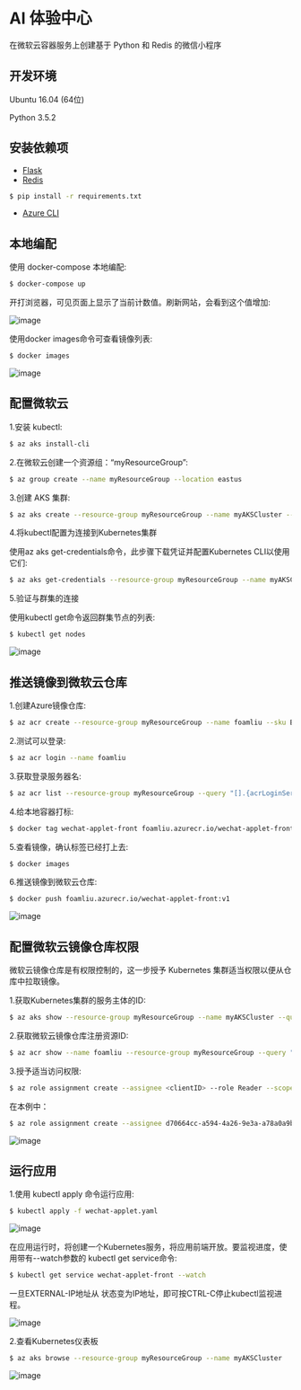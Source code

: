 # AI 体验中心

在微软云容器服务上创建基于 Python 和 Redis 的微信小程序

## 开发环境
Ubuntu 16.04 (64位)

Python 3.5.2

## 安装依赖项

- [Flask](http://flask.pocoo.org/)
- [Redis](https://github.com/rgl/redis/downloads)

```bash
$ pip install -r requirements.txt
```

- [Azure CLI](https://docs.microsoft.com/en-us/cli/azure/install-azure-cli-apt?view=azure-cli-latest)

## 本地编配

使用 docker-compose 本地编配:

```bash
$ docker-compose up
```

开打浏览器，可见页面上显示了当前计数值。刷新网站，会看到这个值增加:

![image](https://github.com/foamliu/Wechat-Applet/raw/master/images/docker-compose.png)

使用docker images命令可查看镜像列表:

```bash
$ docker images
```

![image](https://github.com/foamliu/Wechat-Applet/raw/master/images/docker_images.png)


## 配置微软云

1.安装 kubectl:

```bash
$ az aks install-cli
```

2.在微软云创建一个资源组：“myResourceGroup”:

```bash
$ az group create --name myResourceGroup --location eastus
```

3.创建 AKS 集群:

```bash
$ az aks create --resource-group myResourceGroup --name myAKSCluster --node-count 2 --generate-ssh-keys
```

4.将kubectl配置为连接到Kubernetes集群

使用az aks get-credentials命令，此步骤下载凭证并配置Kubernetes CLI以使用它们:

```bash
$ az aks get-credentials --resource-group myResourceGroup --name myAKSCluster
```

5.验证与群集的连接

使用kubectl get命令返回群集节点的列表:

```bash
$ kubectl get nodes
```

![image](https://github.com/foamliu/Wechat-Applet/raw/master/images/azure.png)


## 推送镜像到微软云仓库

1.创建Azure镜像仓库:

```bash
$ az acr create --resource-group myResourceGroup --name foamliu --sku Basic
```

2.测试可以登录:

```bash
$ az acr login --name foamliu
```

3.获取登录服务器名:

```bash
$ az acr list --resource-group myResourceGroup --query "[].{acrLoginServer:loginServer}" --output table
```

4.给本地容器打标:

```bash
$ docker tag wechat-applet-front foamliu.azurecr.io/wechat-applet-front:v1
```

5.查看镜像，确认标签已经打上去:

```bash
$ docker images
```

6.推送镜像到微软云仓库:

```bash
$ docker push foamliu.azurecr.io/wechat-applet-front:v1
```

![image](https://github.com/foamliu/Wechat-Applet/raw/master/images/docker_push.png)

## 配置微软云镜像仓库权限

微软云镜像仓库是有权限控制的，这一步授予 Kubernetes 集群适当权限以便从仓库中拉取镜像。

1.获取Kubernetes集群的服务主体的ID:

```bash
$ az aks show --resource-group myResourceGroup --name myAKSCluster --query "servicePrincipalProfile.clientId" --output tsv
```

2.获取微软云镜像仓库注册资源ID:

```bash
$ az acr show --name foamliu --resource-group myResourceGroup --query "id" --output tsv
```

3.授予适当访问权限:

```bash
$ az role assignment create --assignee <clientID> --role Reader --scope <acrID>
```

在本例中：

```bash
$ az role assignment create --assignee d70664cc-a594-4a26-9e3a-a78a0a9b4eb5 --role Reader --scope /subscriptions/2d1be81d-3f23-45a2-9b27-07f8477bedd4/resourceGroups/myResourceGroup/providers/Microsoft.ContainerRegistry/registries/foamliu
```

![image](https://github.com/foamliu/Wechat-Applet/raw/master/images/az_role_assignment.png)


## 运行应用

1.使用 kubectl apply 命令运行应用:

```bash
$ kubectl apply -f wechat-applet.yaml
```

![image](https://github.com/foamliu/Wechat-Applet/raw/master/images/kubectl_apply.png)

在应用运行时，将创建一个Kubernetes服务，将应用前端开放。要监视进度，使用带有--watch参数的 kubectl get service命令:

```bash
$ kubectl get service wechat-applet-front --watch
```

一旦EXTERNAL-IP地址从 <pending> 状态变为IP地址，即可按CTRL-C停止kubectl监视进程。

![image](https://github.com/foamliu/Wechat-Applet/raw/master/images/kubectl_get_service.png)

2.查看Kubernetes仪表板

```bash
$ az aks browse --resource-group myResourceGroup --name myAKSCluster
```

![image](https://github.com/foamliu/Wechat-Applet/raw/master/images/kubernetes_dashboard.png)
